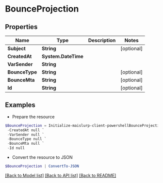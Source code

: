 # BounceProjection
## Properties

Name | Type | Description | Notes
------------ | ------------- | ------------- | -------------
**Subject** | **String** |  | [optional] 
**CreatedAt** | **System.DateTime** |  | 
**VarSender** | **String** |  | 
**BounceType** | **String** |  | [optional] 
**BounceMta** | **String** |  | [optional] 
**Id** | **String** |  | [optional] 

## Examples

- Prepare the resource
```powershell
$BounceProjection = Initialize-maislurp-client-powershellBounceProjection  -Subject null `
 -CreatedAt null `
 -VarSender null `
 -BounceType null `
 -BounceMta null `
 -Id null
```

- Convert the resource to JSON
```powershell
$BounceProjection | ConvertTo-JSON
```

[[Back to Model list]](../README#documentation-for-models) [[Back to API list]](../README#documentation-for-api-endpoints) [[Back to README]](../README)

